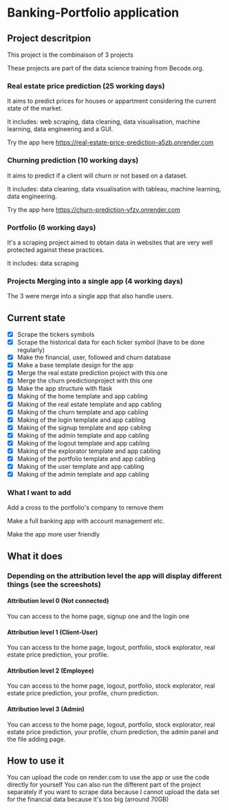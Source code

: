 # Banking-Portfolio application

## Project descritpion

This project is the combinaison of 3 projects

These projects are part of the data science training from Becode.org.

### Real estate price prediction (25 working days)

It aims to predict prices for houses or appartment considering the current state of the market.

It includes: web scraping, data cleaning, data visualisation,  machine learning, data engineering and a GUI.

Try the app here
https://real-estate-price-prediction-a5zb.onrender.com

### Churning prediction (10 working days)

It aims to predict if a client will churn or not based on a dataset.

It includes: data cleaning, data visualisation with tableau, machine learning, data engineering.

Try the app here
https://churn-prediction-vfzv.onrender.com

### Portfolio (6 working days)

It's a scraping project aimed to obtain data in websites that are very well protected against these practices.

It includes: data scraping

### Projects Merging into a single app (4 working days)

The 3 were merge into a single app that also handle users.

## Current state

* [X] Scrape the tickers symbols
* [X] Scrape the historical data for each ticker symbol (have to be done regularly)
* [X] Make the financial, user, followed and churn database
* [X] Make a base template design for the app
* [X] Merge the real estate prediction project with this one
* [X] Merge the churn predictionproject with this one
* [X] Make the app structure with flask
* [X] Making of the home template and app cabling
* [X] Making of the real estate template and app cabling
* [X] Making of the churn template and app cabling
* [X] Making of the login template and app cabling
* [X] Making of the signup template and app cabling
* [X] Making of the admin template and app cabling
* [X] Making of the logout template and app cabling
* [X] Making of the explorator template and app cabling
* [X] Making of the portfolio template and app cabling
* [X] Making of the user template and app cabling
* [X] Making of the admin template and app cabling

### What I want to add

Add a cross to the portfolio's company to remove them

Make a full banking app with account management etc.

Make the app more user friendly

## What it does

### Depending on the attribution level the app will display different things (see the screeshots)

#### Attribution level 0 (Not connected)

You can access to the home page, signup one and the login one

#### Attribution level 1 (Client-User)

You can access to the home page, logout, portfolio, stock explorator, real estate price prediction, your profile.

#### Attribution level 2 (Employee)

You can access to the home page, logout, portfolio, stock explorator, real estate price prediction, your profile, churn prediction.

#### Attribution level 3 (Admin)

You can access to the home page, logout, portfolio, stock explorator, real estate price prediction, your profile, churn prediction, the admin panel and the file adding page.

## How to use it

You can upload the code on render.com to use the app or use the code directly for yourself
You can also run the different part of the project separately if you want to scrape data because I cannot upload the data set for the financial data because it's too big (arround 70GB)
